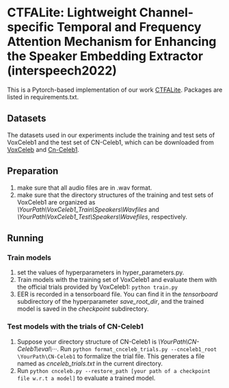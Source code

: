 # CTFALite: Lightweight Channel-specific Temporal and Frequency Attention Mechanism for Enhancing the Speaker Embedding Extractor (interspeech2022)
This is a Pytorch-based implementation of our work [CTFALite](). Packages are listed in requirements.txt.
## Datasets
The datasets used in our experiments include the training and test sets of VoxCeleb1 and the test set of CN-Celeb1, which can be downloaded from [VoxCeleb](https://www.robots.ox.ac.uk/~vgg/data/voxceleb) and [Cn-Celeb1](https://www.openslr.org/resources/82/cn-celeb_v2.tar.gz). 
## Preparation
1. make sure that all audio files are in .wav format.  
2. make sure that the directory structures of the training and test sets of VoxCeleb1 are organized as *\YourPath\VoxCeleb1_Train\Speakers\Wavfiles* and *\YourPath\VoxCeleb1_Test\Speakers\Wavefiles*, respectively.
## Running
### Train models
1. set the values of hyperparameters in hyper_parameters.py.
2. Train models with the training set of VoxCeleb1 and evaluate them with the official trials provided by VoxCeleb1: `python train.py`
3. EER is recorded in a tensorboard file. You can find it in the *tensorboard* subdirectory of the hyperparameter *save_root_dir*, and the trained model is saved in the *checkpoint* subdirectory.
### Test models with the trials of CN-Celeb1
1. Suppose your directory structure of CN-Celeb1 is *\YourPath\CN-Celeb1\eval\···*. Run `python format_cnceleb_trials.py --cnceleb1_root \YourPath\CN-Celeb1` to formalize the trial file. This generates a file named as *cnceleb_trials.txt* in the current directory.
2. Run `python cnceleb.py --restore_path [your path of a checkpoint file w.r.t a model]` to evaluate a trained model.
